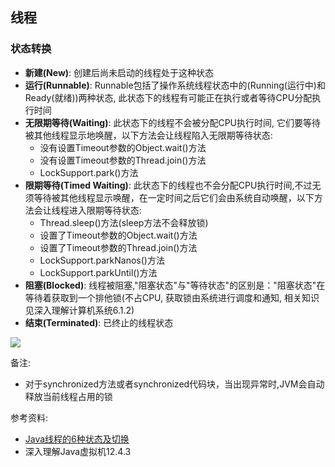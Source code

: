 ## 线程

### 状态转换

- **新建(New)**: 创建后尚未启动的线程处于这种状态
- **运行(Runnable)**: Runnable包括了操作系统线程状态中的(Running(运行中)和Ready(就绪))两种状态, 此状态下的线程有可能正在执行或者等待CPU分配执行时间
- **无限期等待(Waiting)**: 此状态下的线程不会被分配CPU执行时间, 它们要等待被其他线程显示地唤醒，以下方法会让线程陷入无限期等待状态:
    - 没有设置Timeout参数的Object.wait()方法
    - 没有设置Timeout参数的Thread.join()方法
    - LockSupport.park()方法
- **限期等待(Timed Waiting)**: 此状态下的线程也不会分配CPU执行时间,不过无须等待被其他线程显示唤醒，在一定时间之后它们会由系统自动唤醒，以下方法会让线程进入限期等待状态:
    - Thread.sleep()方法(sleep方法不会释放锁)                                                                                                                                                                                                                                                                                                                    
    - 设置了Timeout参数的Object.wait()方法
    - 设置了Timeout参数的Thread.join()方法
    - LockSupport.parkNanos()方法
    - LockSupport.parkUntil()方法
- **阻塞(Blocked)**: 线程被阻塞,"阻塞状态"与"等待状态"的区别是："阻塞状态"在等待着获取到一个排他锁(不占CPU, 获取锁由系统进行调度和通知, 相关知识见深入理解计算机系统6.1.2)
- **结束(Terminated)**: 已终止的线程状态

![](https://img-blog.csdnimg.cn/20181120173640764.jpeg?x-oss-process=image/watermark,type_ZmFuZ3poZW5naGVpdGk,shadow_10,text_aHR0cHM6Ly9ibG9nLmNzZG4ubmV0L3BhbmdlMTk5MQ==,size_16,color_FFFFFF,t_70)

备注:
- 对于synchronized方法或者synchronized代码块，当出现异常时,JVM会自动释放当前线程占用的锁

参考资料:
- [Java线程的6种状态及切换](https://blog.csdn.net/pange1991/article/details/53860651)
- 深入理解Java虚拟机12.4.3